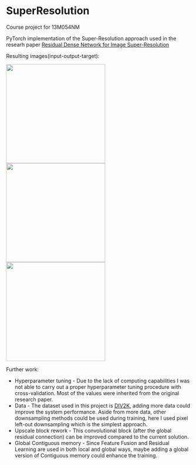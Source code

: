 # SuperResolution
Course project for 13M054NM

PyTorch implementation of the Super-Resolution approach used in the researh paper [Residual Dense Network for Image Super-Resolution](https://arxiv.org/pdf/1802.08797.pdf)

Resulting images(input-output-target):

<p flaot="left">
<img src="https://user-images.githubusercontent.com/43972534/155841399-1a431999-cc13-422b-ae17-014de4836110.png" width="270" height="270">
<img src="https://user-images.githubusercontent.com/43972534/155841412-8c28a70e-5d38-4fcd-a936-b0bb861801ef.png" width="270" height="270">
<img src="https://user-images.githubusercontent.com/43972534/155841420-5cf61dfb-f359-4b80-94d4-56e8885d7d84.png" width="270" height="270">
</p>

Further work:
- Hyperparameter tuning - Due to the lack of computing capabilities I was not able to carry out a proper hyperparameter tuning procedure with cross-validation. Most of the values were inherited from the original research paper.
- Data - The dataset used in this project is [DIV2K](https://paperswithcode.com/dataset/div2k), adding more data could improve the system performance. Aside from more data, other downsampling methods could be used during training, here I used pixel left-out downsampling which is the simplest approach.
- Upscale block rework - This convolutional block (after the global residual connection) can be improved compared to the current solution.
- Global Contiguous memory - Since Feature Fusion and Residual Learning are used in both local and global ways, maybe adding a global version of Contiguous memory could enhance the training.
